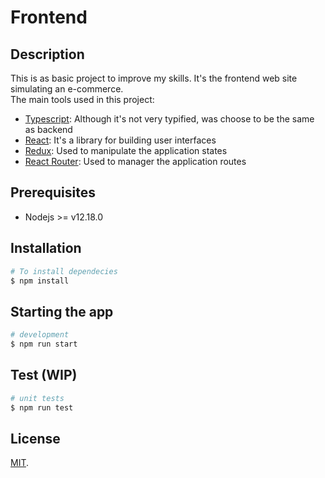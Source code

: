 # Frontend

## Description

This is as basic project to improve my skills. It's the frontend web site simulating an e-commerce.
<br/>
The main tools used in this project:

-   [Typescript](https://www.typescriptlang.org/): Although it's not very typified, was choose to be the same as backend
-   [React](https://reactjs.org/): It's a library for building user interfaces
-   [Redux](https://redux.js.org/): Used to manipulate the application states
-   [React Router](https://reactrouter.com/): Used to manager the application routes

## Prerequisites

-   Nodejs >= v12.18.0

## Installation

```bash
# To install dependecies
$ npm install
```

## Starting the app

```bash
# development
$ npm run start
```

## Test (WIP)

```bash
# unit tests
$ npm run test
```

## License

[MIT](LICENSE).
